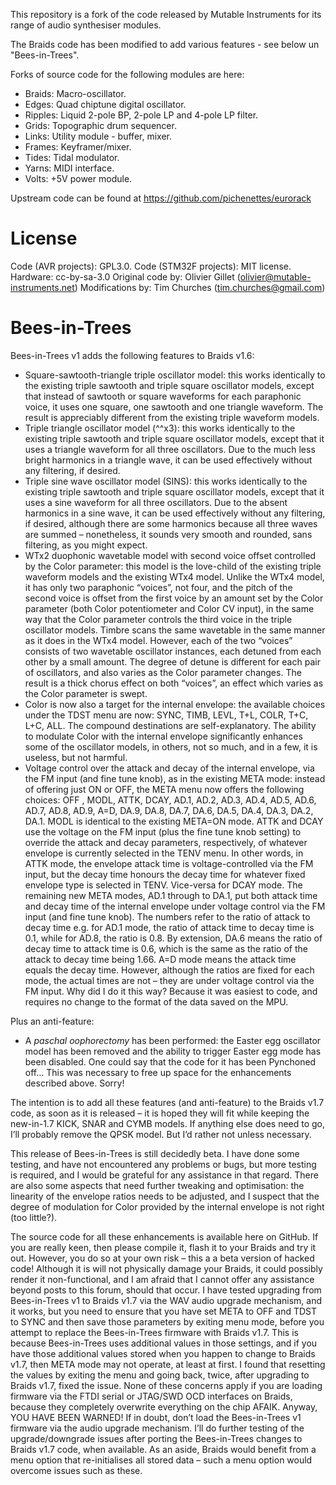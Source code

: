 This repository is a fork of the code released by Mutable Instruments for its range of 
audio synthesiser modules. 

The Braids code has been modified to add various features - see below un "Bees-in-Trees".

Forks of source code for the following modules are here: 
* Braids: Macro-oscillator.
* Edges: Quad chiptune digital oscillator.
* Ripples: Liquid 2-pole BP, 2-pole LP and 4-pole LP filter.
* Grids: Topographic drum sequencer.
* Links: Utility module - buffer, mixer.
* Frames: Keyframer/mixer.
* Tides: Tidal modulator.
* Yarns: MIDI interface.
* Volts: +5V power module.

Upstream code can be found at https://github.com/pichenettes/eurorack

License
=======

Code (AVR projects): GPL3.0.
Code (STM32F projects): MIT license.
Hardware: cc-by-sa-3.0
Original code by: Olivier Gillet (olivier@mutable-instruments.net)
Modifications by: Tim Churches (tim.churches@gmail.com)

Bees-in-Trees
=============

Bees-in-Trees v1 adds the following features to Braids v1.6:

* Square-sawtooth-triangle triple oscillator model: this works identically to the existing triple sawtooth and triple square oscillator models, except that instead of sawtooth or square waveforms for each paraphonic voice, it uses one square, one sawtooth and one triangle waveform. The result is appreciably different from the existing triple waveform models.
* Triple triangle oscillator model (^^x3): this works identically to the existing triple sawtooth and triple square oscillator models, except that it uses a triangle waveform for all three oscillators. Due to the much less bright harmonics in a triangle wave, it can be used effectively without any filtering, if desired.
* Triple sine wave oscillator model (SINS): this works identically to the existing triple sawtooth and triple square oscillator models, except that it uses a sine waveform for all three oscillators. Due to the absent harmonics in a sine wave, it can be used effectively without any filtering, if desired, although there are some harmonics because all three waves are summed – nonetheless, it sounds very smooth and rounded, sans filtering, as you might expect.
* WTx2 duophonic wavetable model with second voice offset controlled by the Color parameter: this model is the love-child of the existing triple waveform models and the existing WTx4 model. Unlike the WTx4 model, it has only two paraphonic “voices”, not four, and the pitch of the second voice is offset from the first voice by an amount set by the Color parameter (both Color potentiometer and Color CV input), in the same way that the Color parameter controls the third voice in the triple oscillator models. Timbre scans the same wavetable in the same manner as it does in the WTx4 model. However, each of the two “voices” consists of two wavetable oscillator instances, each detuned from each other by a small amount. The degree of detune is different for each pair of oscillators, and also varies as the Color parameter changes. The result is a thick chorus effect on both “voices”, an effect which varies as the Color parameter is swept.
* Color is now also a target for the internal envelope: the available choices under the TDST menu are now: SYNC, TIMB, LEVL, T+L, COLR, T+C, L+C, ALL. The compound destinations are self-explanatory. The ability to modulate Color with the internal envelope significantly enhances some of the oscillator models, in others, not so much, and in a few, it is useless, but not harmful.
* Voltage control over the attack and decay of the internal envelope, via the FM input (and fine tune knob), as in the existing META mode: instead of offering just ON or OFF, the META menu now offers the following choices: OFF , MODL, ATTK, DCAY, AD.1, AD.2, AD.3, AD.4, AD.5, AD.6, AD.7, AD.8, AD.9, A=D, DA.9, DA.8, DA.7, DA.6, DA.5, DA.4, DA.3, DA.2, DA.1. MODL is identical to the existing META=ON mode. ATTK and DCAY use the voltage on the FM input (plus the fine tune knob setting) to override the attack and decay parameters, respectively, of whatever envelope is currently selected in the TENV menu. In other words, in ATTK mode, the envelope attack time is voltage-controlled via the FM input, but the decay time honours the decay time for whatever fixed envelope type is selected in TENV. Vice-versa for DCAY mode. The remaining new META modes, AD.1 through to DA.1, put both attack time and decay time of the internal envelope under voltage control via the FM input (and fine tune knob). The numbers refer to the ratio of attack to decay time e.g. for AD.1 mode, the ratio of attack time to decay time is 0.1, while for AD.8, the ratio is 0.8. By extension, DA.6 means the ratio of decay time to attack time is 0.6, which is the same as the ratio of the attack to decay time being 1.66. A=D mode means the attack time equals the decay time. However, although the ratios are fixed for each mode, the actual times are not – they are under voltage control via the FM input. Why did I do it this way? Because it was easiest to code, and requires no change to the format of the data saved on the MPU.

Plus an anti-feature:

* A _paschal oophorectomy_ has been performed: the Easter egg oscillator model has been removed and the ability to trigger Easter egg mode has been disabled. One could say that the code for it has been Pynchoned off… This was necessary to free up space for the enhancements described above. Sorry!

The intention is to add all these features (and anti-feature) to the Braids v1.7 code, as soon as it is released – it is hoped they will fit while keeping the new-in-1.7 KICK, SNAR and CYMB models. If anything else does need to go, I’ll probably remove the QPSK model. But I’d rather not unless necessary.

This release of Bees-in-Trees is still decidedly beta. I have done some testing, and have not encountered any problems or bugs, but more testing is required, and I would be grateful for any assistance in that regard. There are also some aspects that need further tweaking and optimisation: the linearity of the envelope ratios needs to be adjusted, and I suspect that the degree of modulation for Color provided by the internal envelope is not right (too little?).

The source code for all these enhancements is available here on GitHub. If you are really keen, then please compile it, flash it to your Braids and try it out. However, you do so at your own risk – this a a beta version of hacked code! Although it is will not physically damage your Braids, it could possibly render it non-functional, and I am afraid that I cannot offer any assistance beyond posts to this forum, should that occur. I have tested upgrading from Bees-in-Trees v1 to Braids v1.7 via the WAV audio upgrade mechanism, and it works, but you need to ensure that you have set META to OFF and TDST to SYNC and then save those parameters by exiting menu mode, before you attempt to replace the Bees-in-Trees firmware with Braids v1.7. This is because Bees-in-Trees uses additional values in those settings, and if you have those additional values stored when you happen to change to Braids v1.7, then META mode may not operate, at least at first. I found that resetting the values by exiting the menu and going back, twice, after upgrading to Braids v1.7, fixed the issue. None of these concerns apply if you are loading firmware via the FTDI serial or JTAG/SWD OCD interfaces on Braids, because they completely overwrite everything on the chip AFAIK. Anyway, YOU HAVE BEEN WARNED! If in doubt, don’t load the Bees-in-Trees v1 firmware via the audio upgrade mechanism. I’ll do further testing of the upgrade/downgrade issues after porting the Bees-in-Trees changes to Braids v1.7 code, when available. As an aside, Braids would benefit from a menu option that re-initialises all stored data – such a menu option would overcome issues such as these.